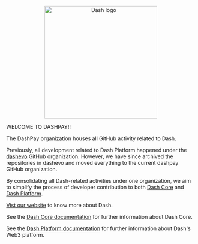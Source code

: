 <p align="center" >
<img src="https://docs.dash.org/en/stable/_images/dash_logo.png" alt="Dash logo" title="Dash" width="300">
</p>

WELCOME TO DASHPAY!!

The DashPay organization houses all GitHub activity related to Dash.

Previously, all development related to Dash Platform happened under the [dashevo](https://github.com/dashevo/) GitHub organization. However, we have since archived the repositories in dashevo and moved everything to the current dashpay GitHub organization.

By consolidating all Dash-related activities under one organization, we aim to simplify the process of developer contribution to both [Dash Core](https://github.com/dashpay/dash) and [Dash Platform](https://github.com/dashpay/platform).

[Vist our website](https://www.dash.org/) to know more about Dash. 

See the [Dash Core documentation](https://dashcore.readme.io/) for further information about Dash Core.

See the [Dash Platform documentation](https://dashplatform.readme.io/docs) for further information about Dash's Web3 platform.
